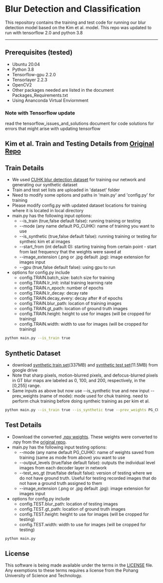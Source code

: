 # Blur Detection and Classification 

This repository contains the training and test code for running our blur detection model based on the Kim et al. model. This repo was updated to run with tensorflow 2.0 and python 3.8

--------------------------
## Prerequisites (tested)
- Ubuntu 20.04
- Python 3.8
- Tensorflow-gpu 2.2.0
- Tensorlayer 2.2.3
- OpenCV2
- Other packages needed are listed in the document Packages_Requirements.txt
- Using Ananconda Virtual Enviornment

### Note with Tensorflow update
read the tensorflow_issues_and_solutions document for code solutions for errors that might arise with updating tensorflow

## Kim et al. Train and Testing Details from [Original Repo](https://github.com/HyeongseokSon1/deep_blur_detection_and_classification.git)
## Train Details
- We used [CUHK blur detection dataset](http://www.cse.cuhk.edu.hk/~leojia/projects/dblurdetect/dataset.html) for training our network and generating our synthetic dataset
- Train and test set lists are uploaded in 'dataset' folder
- Need to modify some options and paths in 'main.py' and 'config.py' for training
- Please modify config.py with updated dataset locations for training where it is located in local directory
- main.py has the following input options:
  - --is_train (true,false default false): running training or testing
  - --mode (any name default PG_CUHK): name of training you want to use
  - --is_synthetic (true,false default false): running training or testing for syntheic kim et al images 
  - --start_from (int default 0): starting training from certain point - start from last frequency that the weights were saved at
  - --image_extension (.png or .jpg default .jpg): image extension for images input
  - --gpu (true,false default false): using gpu to run
- options for config.py include 
  - config.TRAIN.batch_size: batch size for training
  - config.TRAIN.lr_init: inital training learning rate
  - config.TRAIN.n_epoch: number of epochs 
  - config.TRAIN.lr_decay: decay rate
  - config.TRAIN.decay_every: decay after # of epochs 
  - config.TRAIN.blur_path: location of training images 
  - config.TRAIN.gt_path: location of ground truth images
  - config.TRAIN.height: height to use for images (will be cropped for training)
  - config.TRAIN.width: width to use for images (will be cropped for training)

```bash
python main.py --is_train true
```

## Synthetic Dataset
- download [synthetic train set](https://drive.google.com/file/d/1QUygL2nalHldcJMwFJPfPFWokMoIbI9L/view?usp=sharing)(337MB) and [synthetic test set](https://drive.google.com/file/d/1-lV3CS_6rI_by6StkGQYsdn0SeOxwepu/view?usp=sharing)(11.5MB) from google drive
- Note that sharp pixels, motion-blurred pixels, and defocus-blurred pixels in GT blur maps are labeled as 0, 100, and 200, respectively, in the [0,255] range.
- Same inputs as above but now use --is_synthetic true and new input 
--prev_weights (name of mode): mode used for chuk training. need to perform chuk training before doing syntheic training as per kim et al. 

```bash
python main.py --is_train true --is_synthetic true --prev_weights PG_CUHK
```

## Test Details
- Download the converted [.npy weights](https://bridge.apt.ri.cmu.edu/exposure/npy_kim_weights). These weights were converted to .npy from the [original repo](https://github.com/HyeongseokSon1/deep_blur_detection_and_classification.git).
- main.py has the following input testing options:
  - --mode (any name default PG_CUHK): name of weights saved from training (same as mode from above) you want to use
  - --output_levels (true/false default false): outputs the individual level images from each decoder layer in network
  - --test_wo_gt (true/false default false): version of testing where we do not have ground truth. Useful for testing recorded images that do not have a ground truth assigned to them
  - --image_extension (.png or .jpg default .jpg): image extension for images input
- options for config.py include
  - config.TEST.blur_path: location of testing images 
  - config.TEST.gt_path: location of ground truth images
  - config.TEST.height: height to use for images (will be cropped for testing)
  - config.TEST.width: width to use for images (will be cropped for testing)

```bash
python main.py
```

## License ##
This software is being made available under the terms in the [LICENSE](LICENSE) file.
Any exemptions to these terms requires a license from the Pohang University of Science and Technology.

